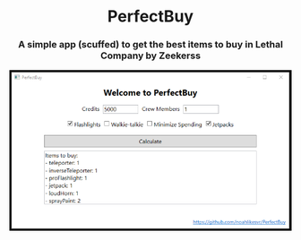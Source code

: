 <h1 align="center">PerfectBuy</h1>
<h3 align="center">A simple app (scuffed) to get the best items to buy in Lethal Company by Zeekerss</h3>
<img src="screenshot.png" align="center" />
